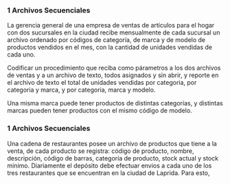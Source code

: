 ### 1 Archivos Secuenciales

La gerencia general de una empresa de ventas de artículos para el hogar con dos sucursales en la ciudad recibe mensualmente de cada sucursal un archivo ordenado por códigos de categoría, de marca y de modelo de productos vendidos en el mes, con la cantidad de unidades vendidas de cada uno.

Codificar un procedimiento que reciba como párametros a los dos archivos de ventas y a un archivo de texto, todos asignados y sin abrir, y reporte en el archivo de texto el total de unidades vendidas por categoria, por categoria y marca, y por categoria, marca y modelo.

Una misma marca puede tener productos de distintas categorías, y distintas marcas pueden tener productos con el mismo código de modelo.

### 1 Archivos Secuenciales

Una cadena de restaurantes posee un archivo de productos que tiene a la venta, de cada producto se registra: código de producto, nombre, descripción, código de barras, categoría de producto, stock actual y stock minimo. Diariamente el depósito debe efectuar envios a cada uno de los tres restaurantes que se encuentran en la ciudad de Laprida. Para esto, 